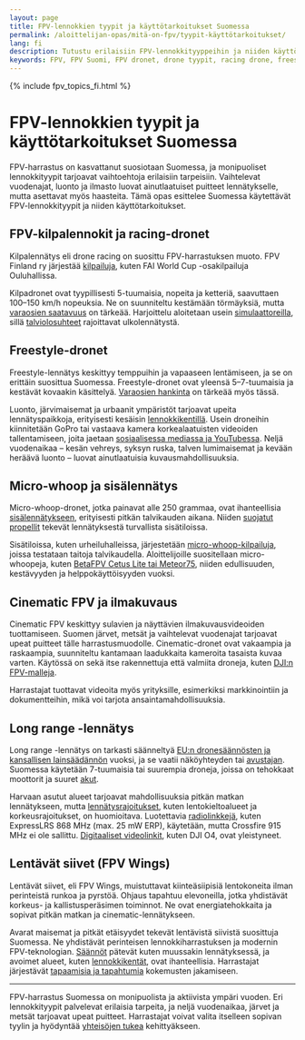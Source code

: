 ```yaml
---
layout: page
title: FPV-lennokkien tyypit ja käyttötarkoitukset Suomessa
permalink: /aloittelijan-opas/mitä-on-fpv/tyypit-käyttötarkoitukset/
lang: fi
description: Tutustu erilaisiin FPV-lennokkityyppeihin ja niiden käyttötarkoituksiin Suomessa.
keywords: FPV, FPV Suomi, FPV dronet, drone tyypit, racing drone, freestyle drone, micro whoop, cinematic FPV, long range FPV, FPV wing
---
```

{% include fpv_topics_fi.html %}

# FPV-lennokkien tyypit ja käyttötarkoitukset Suomessa

FPV-harrastus on kasvattanut suosiotaan Suomessa, ja monipuoliset lennokkityypit tarjoavat vaihtoehtoja erilaisiin tarpeisiin. Vaihtelevat vuodenajat, luonto ja ilmasto luovat ainutlaatuiset puitteet lennätykselle, mutta asettavat myös haasteita. Tämä opas esittelee Suomessa käytettävät FPV-lennokkityypit ja niiden käyttötarkoitukset.

## FPV-kilpalennokit ja racing-dronet

Kilpalennätys eli drone racing on suosittu FPV-harrastuksen muoto. FPV Finland ry järjestää [kilpailuja](/aloittelijan-opas/mitä-on-fpv/lennätyspaikat-tapahtumat/#suomen-fpv-kilpailut-ja-tapahtumat-kalenteri-ja-osallistumisohjeet), kuten FAI World Cup -osakilpailuja Ouluhallissa.

Kilpadronet ovat tyypillisesti 5-tuumaisia, nopeita ja ketteriä, saavuttaen 100–150 km/h nopeuksia. Ne on suunniteltu kestämään törmäyksiä, mutta [varaosien saatavuus](/aloittelijan-opas/mitä-on-fpv/laitteet-tarvikkeet/#työkalut-ja-varaosat-mitä-tarvitset-ja-mistä-hankit) on tärkeää. Harjoittelu aloitetaan usein [simulaattoreilla](/aloittelijan-opas/mitä-on-fpv/laitteet-tarvikkeet/#simulaattorit-harjoittelun-apuna), sillä [talviolosuhteet](/aloittelijan-opas/mitä-on-fpv/lennätyspaikat-tapahtumat/#talvilennätys-ja-muut-vuodenaikojen-erityispiirteet-suomessa) rajoittavat ulkolennätystä.

## Freestyle-dronet

Freestyle-lennätys keskittyy temppuihin ja vapaaseen lentämiseen, ja se on erittäin suosittua Suomessa. Freestyle-dronet ovat yleensä 5–7-tuumaisia ja kestävät kovaakin käsittelyä. [Varaosien hankinta](/aloittelijan-opas/mitä-on-fpv/laitteet-tarvikkeet/#työkalut-ja-varaosat-mitä-tarvitset-ja-mistä-hankit) on tärkeää myös tässä.

Luonto, järvimaisemat ja urbaanit ympäristöt tarjoavat upeita lennätyspaikkoja, erityisesti kesäisin [lennokkikentillä](/aloittelijan-opas/mitä-on-fpv/lennätyspaikat-tapahtumat/#viralliset-lennokkikentät-ja-fpv-radat-eri-puolilla-suomea). Usein droneihin kiinnitetään GoPro tai vastaava kamera korkealaatuisten videoiden tallentamiseen, joita jaetaan [sosiaalisessa mediassa ja YouTubessa](/aloittelijan-opas/mitä-on-fpv/yhteisöt-kulttuuri/#suomalaiset-fpv-vaikuttajat-blogit-ja-youtube-kanavat). Neljä vuodenaikaa – kesän vehreys, syksyn ruska, talven lumimaisemat ja kevään heräävä luonto – luovat ainutlaatuisia kuvausmahdollisuuksia.

## Micro-whoop ja sisälennätys

Micro-whoop-dronet, jotka painavat alle 250 grammaa, ovat ihanteellisia [sisälennätykseen](/aloittelijan-opas/mitä-on-fpv/lennätyspaikat-tapahtumat/#sisälennätyspaikat-ja-mahdollisuudet-suomessa), erityisesti pitkän talvikauden aikana. Niiden [suojatut propellit](/aloittelijan-opas/mitä-on-fpv/laitteet-tarvikkeet/#työkalut-ja-varaosat-mitä-tarvitset-ja-mistä-hankit) tekevät lennätyksestä turvallista sisätiloissa.

Sisätiloissa, kuten urheiluhalleissa, järjestetään [micro-whoop-kilpailuja](/aloittelijan-opas/mitä-on-fpv/lennätyspaikat-tapahtumat/#sisälennätyspaikat-ja-mahdollisuudet-suomessa), joissa testataan taitoja talvikaudella. Aloittelijoille suositellaan micro-whoopeja, kuten [BetaFPV Cetus Lite tai Meteor75](/aloittelijan-opas/mitä-on-fpv/laitteet-tarvikkeet/#aloittelijan-perusvarusteet-drone-lasit-radio-ohjain), niiden edullisuuden, kestävyyden ja helppokäyttöisyyden vuoksi.

## Cinematic FPV ja ilmakuvaus

Cinematic FPV keskittyy sulavien ja näyttävien ilmakuvausvideoiden tuottamiseen. Suomen järvet, metsät ja vaihtelevat vuodenajat tarjoavat upeat puitteet tälle harrastusmuodolle. Cinematic-dronet ovat vakaampia ja raskaampia, suunniteltu kantamaan laadukkaita kameroita tasaista kuvaa varten. Käytössä on sekä itse rakennettuja että valmiita droneja, kuten [DJI:n FPV-malleja](/aloittelijan-opas/mitä-on-fpv/laitteet-tarvikkeet/#suomalaiset-ja-pohjoismaiset-verkkokaupat-ja-kivijalkaliikkeet).

Harrastajat tuottavat videoita myös yrityksille, esimerkiksi markkinointiin ja dokumentteihin, mikä voi tarjota ansaintamahdollisuuksia.

## Long range -lennätys

Long range -lennätys on tarkasti säänneltyä [EU:n dronesäännösten ja kansallisen lainsäädännön](/aloittelijan-opas/mitä-on-fpv/Lainsäädäntö-turvallisuus/) vuoksi, ja se vaatii näköyhteyden tai [avustajan](/aloittelijan-opas/mitä-on-fpv/Lainsäädäntö-turvallisuus/#turvallisuuskäytännöt-ja-avustajan-käyttö-fpv-lennätyksessä). Suomessa käytetään 7-tuumaisia tai suurempia droneja, joissa on tehokkaat moottorit ja suuret [akut](/aloittelijan-opas/mitä-on-fpv/laitteet-tarvikkeet/#akut-ja-niiden-käsittely-suomen-olosuhteissa).

Harvaan asutut alueet tarjoavat mahdollisuuksia pitkän matkan lennätykseen, mutta [lennätysrajoitukset](/aloittelijan-opas/mitä-on-fpv/Lainsäädäntö-turvallisuus/#lennätysrajoitukset-ja-alueet-suomessa), kuten lentokieltoalueet ja korkeusrajoitukset, on huomioitava. Luotettavia [radiolinkkejä](/aloittelijan-opas/mitä-on-fpv/Lainsäädäntö-turvallisuus/#taajuudet-ja-lähetystehot-mitä-suomessa-saa-käyttää), kuten ExpressLRS 868 MHz (max. 25 mW ERP), käytetään, mutta Crossfire 915 MHz ei ole sallittu. [Digitaaliset videolinkit](/aloittelijan-opas/mitä-on-fpv/Lainsäädäntö-turvallisuus/#taajuudet-ja-lähetystehot-mitä-suomessa-saa-käyttää), kuten DJI O4, ovat yleistyneet.

## Lentävät siivet (FPV Wings)

Lentävät siivet, eli FPV Wings, muistuttavat kiinteäsiipisiä lentokoneita ilman perinteistä runkoa ja pyrstöä. Ohjaus tapahtuu elevoneilla, jotka yhdistävät korkeus- ja kallistusperäsimen toiminnot. Ne ovat energiatehokkaita ja sopivat pitkän matkan ja cinematic-lennätykseen.

Avarat maisemat ja pitkät etäisyydet tekevät lentävistä siivistä suosittuja Suomessa. Ne yhdistävät perinteisen lennokkiharrastuksen ja modernin FPV-teknologian. [Säännöt](/aloittelijan-opas/mitä-on-fpv/Lainsäädäntö-turvallisuus/) pätevät kuten muussakin lennätyksessä, ja avoimet alueet, kuten [lennokkikentät](/aloittelijan-opas/mitä-on-fpv/lennätyspaikat-tapahtumat/#viralliset-fpv-ratoja-ja--lennätyspaikkoja-suomessa), ovat ihanteellisia. Harrastajat järjestävät [tapaamisia ja tapahtumia](/aloittelijan-opas/mitä-on-fpv/lennätyspaikat-tapahtumat/) kokemusten jakamiseen.

---

FPV-harrastus Suomessa on monipuolista ja aktiivista ympäri vuoden. Eri lennokkityypit palvelevat erilaisia tarpeita, ja neljä vuodenaikaa, järvet ja metsät tarjoavat upeat puitteet. Harrastajat voivat valita itselleen sopivan tyylin ja hyödyntää [yhteisöjen tukea](/aloittelijan-opas/mitä-on-fpv/yhteisöt-kulttuuri/) kehittyäkseen.
